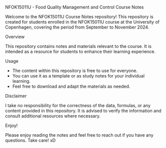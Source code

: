 NFOK15011U - Food Quality Management and Control Course Notes

Welcome to the NFOK15011U Course Notes repository! This repository is created for students enrolled in the NFOK15011U course at the University of Copenhagen, covering the period from September to November 2024.

Overview

This repository contains notes and materials relevant to the course. It is intended as a resource for students to enhance their learning experience.

Usage
- The content within this repository is free to use for everyone.
- You can use it as a template or as study notes for your individual learning.
- Feel free to download and adapt the materials as needed.

Disclaimer

I take no responsibility for the correctness of the data, formulas, or any content provided in this repository. It is advised to verify the information and consult additional resources where necessary.

Enjoy!

Please enjoy reading the notes and feel free to reach out if you have any questions. Take care! xD
